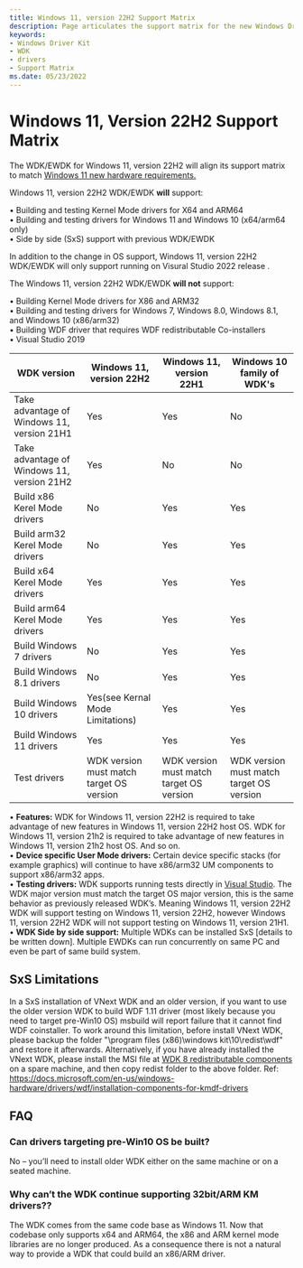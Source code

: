 ```yaml
---
title: Windows 11, version 22H2 Support Matrix
description: Page articulates the support matrix for the new Windows Driver Kit (WDK)
keywords:
- Windows Driver Kit
- WDK
- drivers
- Support Matrix
ms.date: 05/23/2022
---
```


# Windows 11, Version 22H2 Support Matrix

The WDK/EWDK for Windows 11, version 22H2 will align its support matrix to match [Windows 11 new hardware requirements.](https://docs.microsoft.com/en-us/windows/whats-new/windows-11-requirements) 

Windows 11, version 22H2 WDK/EWDK <b>will</b> support: 

•	Building and testing Kernel Mode drivers for X64 and ARM64 </br>
•	Building and testing drivers for Windows 11 and Windows 10 (x64/arm64 only) </br>
•	Side by side (SxS) support with previous WDK/EWDK </br>
 
In addition to the change in OS support, Windows 11, version 22H2 WDK/EWDK will only support running on Visural Studio 2022 release .  
 
The Windows 11, version 22H2 WDK/EWDK <b>will not</b> support: 

•	Building Kernel Mode drivers for X86 and ARM32 </br>
•	Building and testing drivers for Windows 7, Windows 8.0, Windows 8.1, and Windows 10 (x86/arm32) </br>
•	Building WDF driver that requires WDF redistributable Co-installers   </br>
•	Visual Studio 2019</br>


|WDK version|Windows 11, version 22H2|Windows 11, version 22H1| Windows 10 family of WDK's|
|-|-|-|-|
|Take advantage of Windows 11, version 21H1|Yes|Yes|No|
|Take advantage of Windows 11, version 21H2|Yes|No|No|
|Build x86 Kerel Mode drivers|No|Yes|Yes|
|Build arm32 Kerel Mode drivers|No|Yes|Yes|
|Build x64 Kerel Mode drivers|Yes|Yes|Yes|
|Build arm64 Kerel Mode drivers|Yes|Yes|Yes|
|Build Windows 7 drivers|No|Yes|Yes|
|Build Windows 8.1 drivers|No|Yes|Yes|
|Build Windows 10 drivers|Yes(see Kernal Mode Limitations)|Yes|Yes|
|Build Windows 11 drivers|Yes|Yes|Yes|
|Test drivers|WDK version must match target OS version|WDK version must match target OS version|WDK version must match target OS version|

•	<b>Features:</b> WDK for Windows 11, version 22H2 is required to take advantage of new features in Windows 11, version 22H2 host OS.  WDK for Windows 11, version 21h2 is required to take advantage of new features in Windows 11, version 21h2 host OS.  And so on. </br>
•	<b>Device specific User Mode drivers:</b> Certain device specific stacks (for example graphics) will continue to have x86/arm32 UM components to support x86/arm32 apps.  </br>
•	<b>Testing drivers:</b> WDK supports running tests directly in [Visual Studio](https://docs.microsoft.com/en-us/windows-hardware/drivers/develop/testing-a-driver).  The WDK major version must match the target OS major version, this is the same behavior as previously released WDK’s. Meaning Windows 11, version 22H2 WDK will support testing on Windows 11, version 22H2, however Windows 11, version 22H2 WDK will not support testing on Windows 11, version 21H1. </br>
•	<b>WDK Side by side support:</b>  Multiple WDKs can be installed SxS [details to be written down].  Multiple EWDKs can run concurrently on same PC and even be part of same build system. </br>



## SxS Limitations
In a SxS installation of VNext WDK and an older version, if you want to use the older version WDK to build WDF 1.11 driver (most likely because you need to target pre-Win10 OS) msbuild will report failure that it cannot find WDF coinstaller. To work around this limitation, before install VNext WDK, please backup the folder "\program files (x86)\windows kit\10\redist\wdf" and restore it afterwards. Alternatively, if you have already installed the VNext WDK, please install the MSI file at [WDK 8 redistributable components](https://go.microsoft.com/fwlink/p/?LinkID=253170) on a spare machine, and then copy redist folder to the above folder. Ref: <https://docs.microsoft.com/en-us/windows-hardware/drivers/wdf/installation-components-for-kmdf-drivers> 



## FAQ

### Can drivers targeting pre-Win10 OS be built? 

No – you’ll need to install older WDK either on the same machine or on a seated machine. 
  
### Why can’t the WDK continue supporting 32bit/ARM KM drivers?? 
The WDK comes from the same code base as Windows 11. Now that codebase only supports x64 and ARM64, the x86 and ARM kernel mode libraries are no longer produced. As a consequence there is not a natural way to provide a WDK that could build an x86/ARM driver. 
